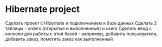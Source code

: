 
# Hibernate project

Сделать проект с Hibernate и подключением к базе данных
Сделать 2 таблицы - orders (открытые и выполненные) и users
Сделать ввод с консоли для работы с этой базой - например, 
добавить пользователя, 
добавить заказ, 
пометить заказ как выполненный
